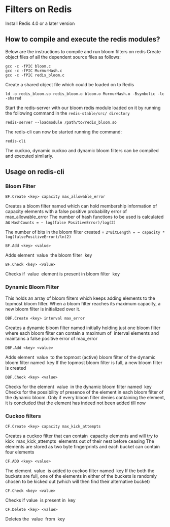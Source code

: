 # Filters on Redis

Install Redis 4.0 or a later version

## How to compile and execute the redis modules?

Below are the instructions to compile and run bloom filters on redis
Create object files of all the dependent source files as follows:
```
gcc -c -fPIC bloom.c
gcc -c -fPIC MurmurHash.c
gcc -c -fPIC redis_bloom.c
```
Create a shared object file which could be loaded on to Redis

`ld -o redis_bloom.so redis_bloom.o bloom.o MurmurHash.o -Bsymbolic -lc -shared`

Start the redis-server with our bloom redis module loaded on it by running the following command in the `redis-stable/src/ directory`

`redis-server --loadmodule /path/to/redis_bloom.so`

The redis-cli can now be started running the command:

`redis-cli`

The cuckoo, dynamic cuckoo and dynamic bloom filters can be compiled and executed similarly.

## Usage on redis-cli

### Bloom Filter

`BF.Create <key> capacity max_allowable_error`

Creates a bloom filter named <key> which can hold membership information of ​ capacity elements with a false positive probability error of max_allowable_error
The number of hash functions to be used is calculated as `HashCounts = − log(false PositiveError)/log(2)`

The number of bits in the bloom filter created = `2*BitLength = − capacity * log(falsePositiveError)/ln(2)`

`BF.Add <key> <value>`

Adds element ​ value ​ the bloom filter ​ key

`BF.Check <key> <value>`

Checks if ​ value ​ element is present in bloom filter ​ key


### Dynamic Bloom Filter
This holds an array of bloom filters which keeps adding elements to the topmost
bloom filter. When a bloom filter reaches its maximum capacity, a new bloom
filter is initialized over it.

`DBF.Create <key> interval max_error`

Creates a dynamic bloom filter named <key> initially holding just one bloom filter where each bloom filter can  contain a maximum of ​ interval elements and maintains a false positive error of ​max_error

`DBF.Add <key> <value>`

Adds element ​ value ​ to the topmost (active) bloom filter of the dynamic bloom filter named ​ key 
If the topmost bloom filter is full, a new bloom filter is created

`DBF.Check <key> <value>`

Checks for the element ​ value ​ in the dynamic bloom filter named ​ key
Checks for the possibility of presence of the element in each bloom filter of the dynamic bloom. Only if every bloom filter denies containing the element, it is concluded that the element has indeed not been added till now


### Cuckoo filters

`CF.Create <key> capacity max_kick_attempts`

Creates a cuckoo filter that can contain ​ capacity elements and will try to kick ​ max_kick_attempts ​ elements out of their nest before ceasing 
The elements are stored as two byte fingerprints and each bucket can contain four elements

`CF.ADD <key> <value>`

The element ​ value ​ is added to cuckoo filter named ​ key 
If the both the buckets are full, one of the elements in either of the buckets is randomly chosen to be kicked out (which will then find their alternative bucket)

`CF.Check <key> <value>`

Checks if​ value ​ is present in ​ key

`CF.Delete <key> <value>`

Deletes the ​ value ​ from ​ key